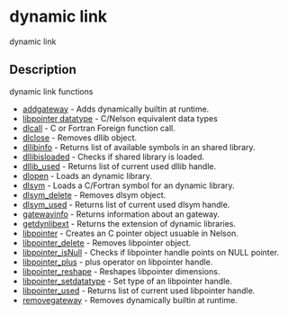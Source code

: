 

# dynamic link

dynamic link

## Description
dynamic link functions


* [addgateway](addgateway.md) - Adds dynamically builtin at runtime.
* [libpointer datatype](C_datatype.md) - C/Nelson equivalent data types
* [dlcall](dlcall.md) - C or Fortran Foreign function call.
* [dlclose](dlclose.md) - Removes dllib object.
* [dllibinfo](dllibinfo.md) - Returns list of available symbols in an shared library.
* [dllibisloaded](dllibisloaded.md) - Checks if shared library is loaded.
* [dllib_used](dllib_used.md) - Returns list of current used dllib handle.
* [dlopen](dlopen.md) - Loads an dynamic library.
* [dlsym](dlsym.md) - Loads a C/Fortran symbol for an dynamic library.
* [dlsym_delete](dlsym_delete.md) - Removes dlsym object.
* [dlsym_used](dlsym_used.md) - Returns list of current used dlsym handle.
* [gatewayinfo](gatewayinfo.md) - Returns information about an gateway.
* [getdynlibext](getdynlibext.md) - Returns the extension of dynamic libraries.
* [libpointer](libpointer.md) - Creates an C pointer object usuable in Nelson.
* [libpointer_delete](libpointer_delete.md) - Removes libpointer object.
* [libpointer_isNull](libpointer_isNull.md) - Checks if libpointer handle points on NULL pointer.
* [libpointer_plus](libpointer_plus.md) - plus operator on libpointer handle.
* [libpointer_reshape](libpointer_reshape.md) - Reshapes libpointer dimensions.
* [libpointer_setdatatype](libpointer_setdatatype.md) - Set type of an libpointer handle.
* [libpointer_used](libpointer_used.md) - Returns list of current used libpointer handle.
* [removegateway](removegateway.md) - Removes dynamically builtin at runtime.



